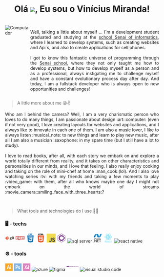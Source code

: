 
<h1 align="center">Olá <img src="https://raw.githubusercontent.com/kaueMarques/kaueMarques/master/hi.gif" width="30px">, Eu sou o Vinícius Miranda!</h1><br/>

<div style="display : flex; align-item: center">
  <img src="https://image.freepik.com/fotos-gratis/laptop-de-mesa-preto-com-visor-de-cor-roxo-rosa-claro_37129-939.jpg" min-width="400px" max-width="400px" width="400px" align="right" alt="Computador">
  
  <div align="Justify">
  
  Well, talking a little about myself ... I´m a development student graduated and studying at the [school Senai of informatics](https://informatica.sp.senai.br/),        where I learned to develop systems, such as creating websites and Api´s, and also to create applications for cell phones.
  <br/><br/>
  I got to know this fantastic universe of programming through the [Senai school](https://github.com/senai-desenvolvimento), where they not only taught me how to develop systems, but how to develop myself as a person and as a professional, always instigating me to challenge myself and have a constant evolutionary process day after day. And today, I am a fullstack developer who is always open to new opportunities and challenges!
  </div><hr/>
</div>


> A little more about me :stuck_out_tongue_winking_eye::v:

<p align="Justify">
  Who am I behind the camera? Well, I am a very charismatic person who loves to do many things, I am passionate about design :art::computer: (even if not very good), I love creating layouts for websites and applications, and I always like to innovate in each one of them. I am also a music lover, I like to always listen :musical_note: to new things and learn to play new music, after all I am also a musician  	:saxophone: in my spare time (but I still have a lot to study).
  <br/><br/>
I love to read books, after all, with each story we embark on and explore a world totally different from reality, and it takes on other characteristics and personalities in our minds, and I love that feeling. I also really enjoy cooking and taking on the role of mini-chef at home :man_cook:(lol). And I also love watching series :tv: with my friends and taking a few moments to play :video_game: with them, after all who knows maybe one day I might not embark on the world of streams  	:movie_camera::smiling_face_with_three_hearts:?
</p><br/>

> What tools and technologies do I use :technologist:

### :desktop_computer: - techs
<p align="left">
  <img src="https://github.com/devicons/devicon/blob/master/icons/git/git-original-wordmark.svg" alt="git" width="30" height="30"/>
  <img src="https://github.com/devicons/devicon/blob/master/icons/npm/npm-original-wordmark.svg" alt="npm" width="30" height="30"/>
  <img src="https://raw.githubusercontent.com/devicons/devicon/master/icons/css3/css3-plain-wordmark.svg" alt="css3"  width="30" height="30"/>
  <img src="https://raw.githubusercontent.com/devicons/devicon/master/icons/html5/html5-original-wordmark.svg" alt="html5"  width="30" height="30"/>
  <img src="https://raw.githubusercontent.com/devicons/devicon/master/icons/javascript/javascript-original.svg" alt="javascript" width="30" height="30"/>
  <img src="https://github.com/devicons/devicon/blob/master/icons/csharp/csharp-line.svg" alt="csharp" width="30" height="30"/>
  <img src="https://user-images.githubusercontent.com/50583973/111923290-36cece00-8a7d-11eb-9ad7-2d614e3af27f.png" alt="sql server" width="35" height="30"/>
  <img src="https://github.com/devicons/devicon/blob/master/icons/dot-net/dot-net-original-wordmark.svg" alt="dot net" width="30" height="30"/>
  <img src="https://raw.githubusercontent.com/devicons/devicon/master/icons/react/react-original-wordmark.svg" alt="react" width="30" height="30"/>
  <img src="https://user-images.githubusercontent.com/50583973/111923052-03d80a80-8a7c-11eb-8916-e0bc35091931.png" alt="react native" width="25" height="30"/>
</p>

### :gear: - tools
<p align="left">
  <img src="https://github.com/devicons/devicon/blob/master/icons/illustrator/illustrator-plain.svg" alt="illustrator" width="25" height="25"/>
  <img src="https://github.com/devicons/devicon/blob/master/icons/photoshop/photoshop-plain.svg" alt="photoshop" width="25" height="25"/>
  <img src="https://github.com/devicons/devicon/blob/master/icons/xd/xd-plain.svg" alt="xd" width="25" height="25"/>
  <img src="https://user-images.githubusercontent.com/50583973/111923548-8f529b00-8a7e-11eb-98b0-e8557c62ea05.png" alt="azure" width="75" height="25"/>
  <img src="https://user-images.githubusercontent.com/50583973/111923608-bf9a3980-8a7e-11eb-9550-8c8ba5457d66.png" alt="figma" width="60" height="25"/>
  <img src="https://github.com/devicons/devicon/blob/master/icons/visualstudio/visualstudio-plain-wordmark.svg" alt="visual studio" width="40" height="30"/>
  <img src="https://user-images.githubusercontent.com/50583973/111923726-44855300-8a7f-11eb-9702-1190c153f4f0.png" alt="visual studio code" width="25" height="25"/>
</p>
